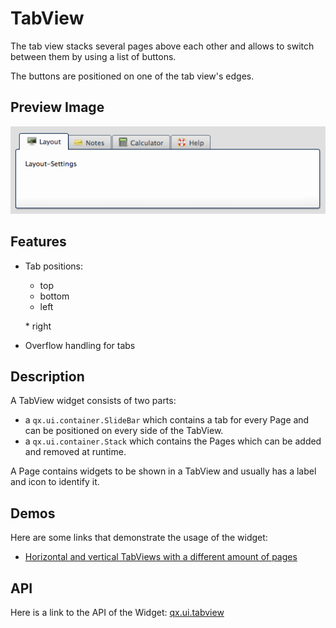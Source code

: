 # TabView

The tab view stacks several pages above each other and allows to
switch between them by using a list of buttons.

The buttons are positioned on one of the tab view's edges.

## Preview Image

![tabview.png](tabview.png)

## Features

-   Tab positions:

    -   top
    -   bottom
    -   left

    \* right
-   Overflow handling for tabs

## Description

A TabView widget consists of two parts:

-   a `qx.ui.container.SlideBar` which contains a tab for every Page and
    can be positioned on every side of the TabView.
-   a `qx.ui.container.Stack` which contains the Pages which can be added
    and removed at runtime.

A Page contains widgets to be shown in a TabView and usually has a
label and icon to identify it.

## Demos

Here are some links that demonstrate the usage of the widget:

-   [Horizontal and vertical TabViews with a different amount of pages](apps://demobrowser/#widget~TabView.html)

## API

Here is a link to the API of the Widget: [qx.ui.tabview](apps://apiviewer/#qx.ui.tabview)
